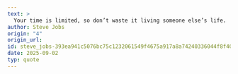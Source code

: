 ```yaml
---
text: >
  Your time is limited, so don’t waste it living someone else’s life.
author: Steve Jobs
origin: "4"
origin_url: 
id: steve_jobs-393ea941c5076bc75c1232061549f4675a917a8a74240336044f8f40da496a0e
date: 2025-09-02
typ: quote
---
```

